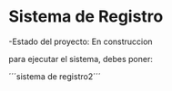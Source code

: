<h1> Sistema de Registro</h1>

-Estado del proyecto: En construccion

para ejecutar el sistema, debes poner:

´´´sistema de registro2´´´
